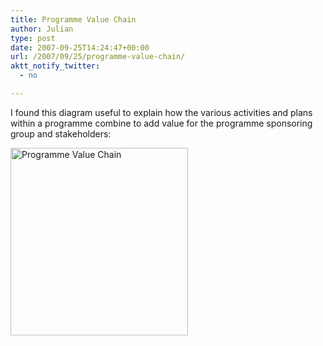 ```yaml
---
title: Programme Value Chain
author: Julian
type: post
date: 2007-09-25T14:24:47+00:00
url: /2007/09/25/programme-value-chain/
aktt_notify_twitter:
  - no

---
```

I found this diagram useful to explain how the various activities and plans within a programme combine to add value for the programme sponsoring group and stakeholders:

<a rel="attachment wp-att-1647" href="https://www.synesthesia.co.uk/blog/archives/2007/09/25/programme-value-chain/progvaluechain/"><img class="aligncenter size-medium wp-image-1647" title="Programme Value Chain" src="https://www.synesthesia.co.uk/blog/wp-content/uploads/2007/09/progvaluechain-284x300.png" alt="Programme Value Chain" width="284" height="300" /></a>
